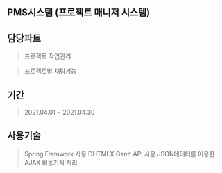 ## PMS시스템 (프로젝트 매니저 시스템)

## 담당파트

> 프로젝트 작업관리

> 프로젝트별 채팅기능

## 기간

> 2021.04.01 ~ 2021.04.30

## 사용기술

> Spring Framwork 사용
> DHTMLX Gantt API 사용
> JSON데이터를 이용한 AJAX 비동기식 처리


